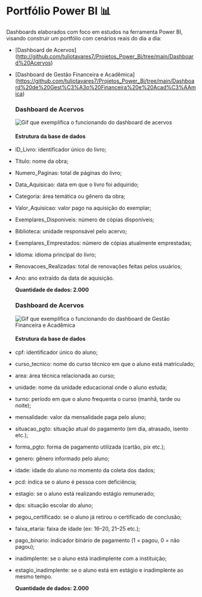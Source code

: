 # Portfólio Power BI 📊

Dashboards elaborados com foco em estudos na ferramenta Power BI, visando construir um portfólio com cenários reais do dia a dia:

- [Dashboard de Acervos] (http://github.com/tuliotavares7/Projetos_Power_Bi/tree/main/Dashboard%20Acervos)
- [Dashboard de Gestão Financeira e Acadêmica] (https://github.com/tuliotavares7/Projetos_Power_Bi/tree/main/Dashboard%20de%20Gest%C3%A3o%20Financeira%20e%20Acad%C3%AAmica)

  ### Dashboard de Acervos

  ![Gif que exemplifica o funcionando do dashboard de acervos](https://imgur.com/a/eATxJHT)

  #### Estrutura da base de dados

- ID_Livro: identificador único do livro;
- Título: nome da obra;
- Numero_Paginas: total de páginas do livro;
- Data_Aquisicao: data em que o livro foi adquirido;
- Categoria: área temática ou gênero da obra;
- Valor_Aquisicao: valor pago na aquisição do exemplar;
- Exemplares_Disponiveis: número de cópias disponíveis;
- Biblioteca: unidade responsável pelo acervo;
- Exemplares_Emprestados: número de cópias atualmente emprestadas;
- Idioma: idioma principal do livro;
- Renovacoes_Realizadas: total de renovações feitas pelos usuários;
- Ano: ano extraído da data de aquisição.

  **Quantidade de dados: 2.000** 

  ### Dashboard de Acervos

  ![Gif que exemplifica o funcionando do dashboard de Gestão Financeira e Acadêmica](https://imgur.com/a/wsVFwnI)

  #### Estrutura da base de dados

- cpf: identificador único do aluno;
- curso_tecnico: nome do curso técnico em que o aluno está matriculado;
- area: área técnica relacionada ao curso;
- unidade: nome da unidade educacional onde o aluno estuda;
- turno: período em que o aluno frequenta o curso (manhã, tarde ou noite);
- mensalidade: valor da mensalidade paga pelo aluno;
- situacao_pgto: situação atual do pagamento (em dia, atrasado, isento etc.);
- forma_pgto: forma de pagamento utilizada (cartão, pix etc.);
- genero: gênero informado pelo aluno;
- idade: idade do aluno no momento da coleta dos dados;
- pcd: indica se o aluno é pessoa com deficiência;
- estagio: se o aluno está realizando estágio remunerado;
- dps: situação escolar do aluno;
- pegou_certificado: se o aluno já retirou o certificado de conclusão;
- faixa_etaria: faixa de idade (ex: 16–20, 21–25 etc.);
- pago_binario: indicador binário de pagamento (1 = pagou, 0 = não pagou);
- inadimplente: se o aluno está inadimplente com a instituição;
- estagio_inadimplente: se o aluno está em estágio e inadimplente ao mesmo tempo.

  **Quantidade de dados: 2.000** 
